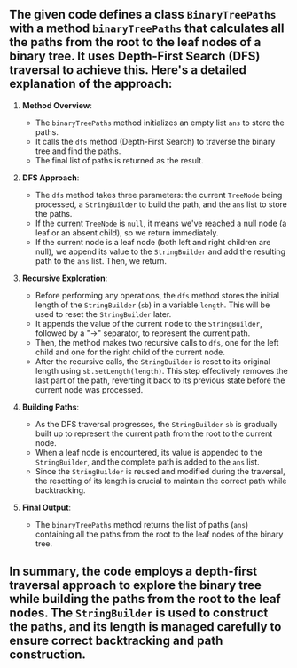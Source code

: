 ## The given code defines a class `BinaryTreePaths` with a method `binaryTreePaths` that calculates all the paths from the root to the leaf nodes of a binary tree. It uses Depth-First Search (DFS) traversal to achieve this. Here's a detailed explanation of the approach:

1. **Method Overview**:
   - The `binaryTreePaths` method initializes an empty list `ans` to store the paths.
   - It calls the `dfs` method (Depth-First Search) to traverse the binary tree and find the paths.
   - The final list of paths is returned as the result.

2. **DFS Approach**:
   - The `dfs` method takes three parameters: the current `TreeNode` being processed, a `StringBuilder` to build the path, and the `ans` list to store the paths.
   - If the current `TreeNode` is `null`, it means we've reached a null node (a leaf or an absent child), so we return immediately.
   - If the current node is a leaf node (both left and right children are null), we append its value to the `StringBuilder` and add the resulting path to the `ans` list. Then, we return.

3. **Recursive Exploration**:
   - Before performing any operations, the `dfs` method stores the initial length of the `StringBuilder` (`sb`) in a variable `length`. This will be used to reset the `StringBuilder` later.
   - It appends the value of the current node to the `StringBuilder`, followed by a "->" separator, to represent the current path.
   - Then, the method makes two recursive calls to `dfs`, one for the left child and one for the right child of the current node.
   - After the recursive calls, the `StringBuilder` is reset to its original length using `sb.setLength(length)`. This step effectively removes the last part of the path, reverting it back to its previous state before the current node was processed.

4. **Building Paths**:
   - As the DFS traversal progresses, the `StringBuilder` `sb` is gradually built up to represent the current path from the root to the current node.
   - When a leaf node is encountered, its value is appended to the `StringBuilder`, and the complete path is added to the `ans` list.
   - Since the `StringBuilder` is reused and modified during the traversal, the resetting of its length is crucial to maintain the correct path while backtracking.

5. **Final Output**:
   - The `binaryTreePaths` method returns the list of paths (`ans`) containing all the paths from the root to the leaf nodes of the binary tree.

## In summary, the code employs a depth-first traversal approach to explore the binary tree while building the paths from the root to the leaf nodes. The `StringBuilder` is used to construct the paths, and its length is managed carefully to ensure correct backtracking and path construction.
